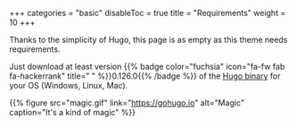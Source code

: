 +++
categories = "basic"
disableToc = true
title = "Requirements"
weight = 10
+++

Thanks to the simplicity of Hugo, this page is as empty as this theme needs requirements.

Just download at least version {{% badge color="fuchsia" icon="fa-fw fab fa-hackerrank" title=" " %}}0.126.0{{% /badge %}} of the [Hugo binary](https://gohugo.io/getting-started/installing/) for your OS (Windows, Linux, Mac).

{{% figure src="magic.gif" link="https://gohugo.io" alt="Magic" caption="It's a kind of magic" %}}
